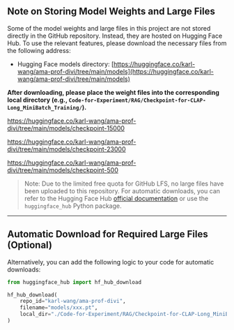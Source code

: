 ## Note on Storing Model Weights and Large Files

Some of the model weights and large files in this project are not stored directly in the GitHub repository. Instead, they are hosted on Hugging Face Hub. To use the relevant features, please download the necessary files from the following address:

- Hugging Face models directory: [https://huggingface.co/karl-wang/ama-prof-divi/tree/main/models](https://huggingface.co/karl-wang/ama-prof-divi/tree/main/models)

**After downloading, please place the weight files into the corresponding local directory (e.g., `Code-for-Experiment/RAG/Checkpoint-for-CLAP-Long_MiniBatch_Training/`).**

https://huggingface.co/karl-wang/ama-prof-divi/tree/main/models/checkpoint-15000

https://huggingface.co/karl-wang/ama-prof-divi/tree/main/models/checkpoint-23000

https://huggingface.co/karl-wang/ama-prof-divi/tree/main/models/checkpoint-500



> Note: Due to the limited free quota for GitHub LFS, no large files have been uploaded to this repository. For automatic downloads, you can refer to the Hugging Face Hub [official documentation](https://huggingface.co/docs/hub/how-to-download-files) or use the `huggingface_hub` Python package.

---

## Automatic Download for Required Large Files (Optional)

Alternatively, you can add the following logic to your code for automatic downloads:

```python
from huggingface_hub import hf_hub_download

hf_hub_download(
    repo_id="karl-wang/ama-prof-divi",
    filename="models/xxx.pt",
    local_dir="./Code-for-Experiment/RAG/Checkpoint-for-CLAP-Long_MiniBatch_Training/"
)
